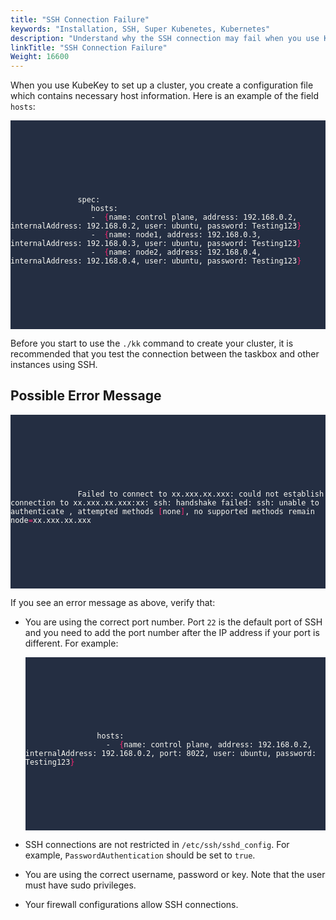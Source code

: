 ```yaml
---
title: "SSH Connection Failure"
keywords: "Installation, SSH, Super Kubenetes, Kubernetes"
description: "Understand why the SSH connection may fail when you use KubeKey to create a cluster."
linkTitle: "SSH Connection Failure"
Weight: 16600
---
```


When you use KubeKey to set up a cluster, you create a configuration file which contains necessary host information. Here is an example of the field `hosts`:

<article className="highlight">
   <pre style="color: rgb(248, 248, 242); background: rgb(36, 46, 66); tab-size: 4;">
      <div className="copy-code-button" title="Copy Code"></div>
      <div className="code-over-div">
         <code>
            <p>
               spec: 
                  hosts: 
                  <span>-</span> <span style="color:#f92672">&nbsp;{</span>name: control plane, address: 192.168.0.2, internalAddress: 192.168.0.2, user: ubuntu, password: Testing123<span style="color:#f92672">}</span> 
                  <span>-</span> <span style="color:#f92672">&nbsp;{</span>name: node1, address: 192.168.0.3, internalAddress: 192.168.0.3, user: ubuntu, password: Testing123<span style="color:#f92672">}</span> 
                  <span>-</span> <span style="color:#f92672">&nbsp;{</span>name: node2, address: 192.168.0.4, internalAddress: 192.168.0.4, user: ubuntu, password: Testing123<span style="color:#f92672">}</span>
            </p>
         </code>
      </div>
   </pre>
</article>

Before you start to use the `./kk` command to create your cluster, it is recommended that you test the connection between the taskbox and other instances using SSH.

## Possible Error Message

<article className="highlight">
   <pre style="color: rgb(248, 248, 242); background: rgb(36, 46, 66); tab-size: 4;">
      <div className="copy-code-button" title="Copy Code"></div>
      <div className="code-over-div">
         <code>
            <p>
               Failed to connect to xx.xxx.xx.xxx: could not establish connection to xx.xxx.xx.xxx:xx: ssh: handshake failed: ssh: unable to authenticate , attempted methods <span style="color:#f92672">[</span>none<span style="color:#f92672">]</span>, no supported methods remain node<span style="color:#f92672">=</span>xx.xxx.xx.xxx
            </p>
         </code>
      </div>
   </pre>
</article>

If you see an error message as above, verify that:

- You are using the correct port number. Port `22` is the default port of SSH and you need to add the port number after the IP address if your port is different. For example:

   <article className="highlight">
      <pre style="color: rgb(248, 248, 242); background: rgb(36, 46, 66); tab-size: 4;">
         <div className="copy-code-button" title="Copy Code"></div>
         <div className="code-over-div">
            <code>
               <p>
                  hosts:
                  <span>&nbsp;&nbsp;-</span> <span style="color:#f92672">&nbsp;{</span>name: control plane, address: 192.168.0.2, internalAddress: 192.168.0.2, port: 8022, user: ubuntu, password: Testing123<span style="color:#f92672">}</span>
               </p>
            </code>
         </div>
      </pre>
   </article>

- SSH connections are not restricted in `/etc/ssh/sshd_config`. For example, `PasswordAuthentication` should be set to `true`.

- You are using the correct username, password or key. Note that the user must have sudo privileges.

- Your firewall configurations allow SSH connections.